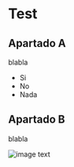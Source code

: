 # Test


## Apartado A

blabla

* Si
* No
* Nada

## Apartado B

blabla

![image text](https://w7.pngwing.com/pngs/536/429/png-transparent-club-penguin-clothing-fan-art-pin-penguin-blue-animals-pin.png)
